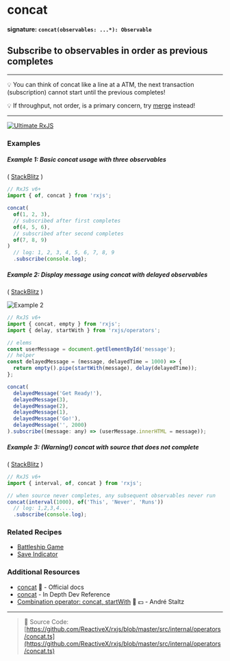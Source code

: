 # concat

#### signature: `concat(observables: ...*): Observable`

## Subscribe to observables in order as previous completes

---

💡 You can think of concat like a line at a ATM, the next transaction
(subscription) cannot start until the previous completes!

💡 If throughput, not order, is a primary concern, try [merge](merge.md)
instead!

---

[![Ultimate RxJS](https://drive.google.com/uc?export=view&id=1qq2-q-eVe-F_-d0eSvTyqaGRjpfLDdJz 'Ultimate RxJS')](https://ultimatecourses.com/courses/rxjs?ref=4)

### Examples

##### Example 1: Basic concat usage with three observables

(
[StackBlitz](https://stackblitz.com/edit/typescript-ks8chl?file=index.ts&devtoolsheight=100)
)

```js
// RxJS v6+
import { of, concat } from 'rxjs';

concat(
  of(1, 2, 3),
  // subscribed after first completes
  of(4, 5, 6),
  // subscribed after second completes
  of(7, 8, 9)
)
  // log: 1, 2, 3, 4, 5, 6, 7, 8, 9
  .subscribe(console.log);
```

##### Example 2: Display message using concat with delayed observables

( [StackBlitz](https://stackblitz.com/edit/typescript-jtzuaa?file=index.ts) )

![Example 2](https://drive.google.com/uc?export=view&id=1fKsYUKXkSWEDLdii-5rmOAgqy6sUGNjl)

```js
// RxJS v6+
import { concat, empty } from 'rxjs';
import { delay, startWith } from 'rxjs/operators';

// elems
const userMessage = document.getElementById('message');
// helper
const delayedMessage = (message, delayedTime = 1000) => {
  return empty().pipe(startWith(message), delay(delayedTime));
};

concat(
  delayedMessage('Get Ready!'),
  delayedMessage(3),
  delayedMessage(2),
  delayedMessage(1),
  delayedMessage('Go!'),
  delayedMessage('', 2000)
).subscribe((message: any) => (userMessage.innerHTML = message));
```

##### Example 3: (Warning!) concat with source that does not complete

(
[StackBlitz](https://stackblitz.com/edit/typescript-njc2jw?file=index.ts&devtoolsheight=100)
)

```js
// RxJS v6+
import { interval, of, concat } from 'rxjs';

// when source never completes, any subsequent observables never run
concat(interval(1000), of('This', 'Never', 'Runs'))
  // log: 1,2,3,4.....
  .subscribe(console.log);
```

### Related Recipes

- [Battleship Game](../../recipes/battleship-game.md)
- [Save Indicator](../../recipes/save-indicator.md)

### Additional Resources

- [concat](https://rxjs.dev/api/index/function/concat) 📰 - Official docs
- [concat](https://indepth.dev/reference/rxjs/operators/concat) - In Depth Dev Reference
- [Combination operator: concat, startWith](https://egghead.io/lessons/rxjs-combination-operators-concat-startwith?course=rxjs-beyond-the-basics-operators-in-depth)
  🎥 💵 - André Staltz

---

> 📁 Source Code:
> [https://github.com/ReactiveX/rxjs/blob/master/src/internal/operators/concat.ts](https://github.com/ReactiveX/rxjs/blob/master/src/internal/operators/concat.ts)
